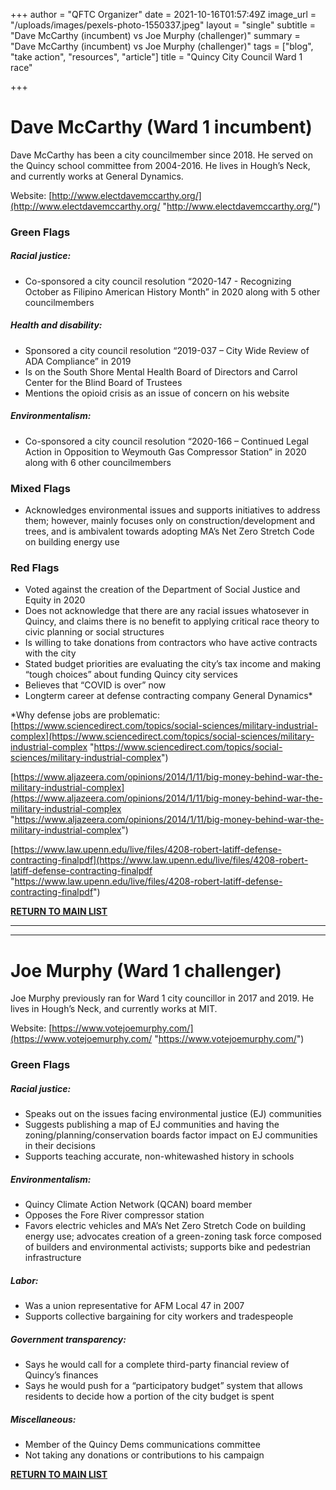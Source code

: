 +++
author = "QFTC Organizer"
date = 2021-10-16T01:57:49Z
image_url = "/uploads/images/pexels-photo-1550337.jpeg"
layout = "single"
subtitle = "Dave McCarthy (incumbent) vs Joe Murphy (challenger)"
summary = "Dave McCarthy (incumbent) vs Joe Murphy (challenger)"
tags = ["blog", "take action", "resources", "article"]
title = "Quincy City Council Ward 1 race"

+++
# **Dave McCarthy (Ward 1 incumbent)**

Dave McCarthy has been a city councilmember since 2018. He served on the Quincy school committee from 2004-2016. He lives in Hough’s Neck, and currently works at General Dynamics.

Website: [http://www.electdavemccarthy.org/](http://www.electdavemccarthy.org/ "http://www.electdavemccarthy.org/")

### **Green Flags**

##### Racial justice:

* Co-sponsored a city council resolution “2020-147 - Recognizing October as Filipino American History Month” in 2020 along with 5 other councilmembers

##### Health and disability:

* Sponsored a city council resolution “2019-037 – City Wide Review of ADA Compliance” in 2019
* Is on the South Shore Mental Health Board of Directors and Carrol Center for the Blind Board of Trustees
* Mentions the opioid crisis as an issue of concern on his website

##### Environmentalism:

* Co-sponsored a city council resolution “2020-166 – Continued Legal Action in Opposition to Weymouth Gas Compressor Station” in 2020 along with 6 other councilmembers

### **Mixed Flags**

* Acknowledges environmental issues and supports initiatives to address them; however, mainly focuses only on construction/development and trees, and is ambivalent towards adopting MA’s Net Zero Stretch Code on building energy use

### **Red Flags**

* Voted against the creation of the Department of Social Justice and Equity in 2020
* Does not acknowledge that there are any racial issues whatosever in Quincy, and claims there is no benefit to applying critical race theory to civic planning or social structures
* Is willing to take donations from contractors who have active contracts with the city
* Stated budget priorities are evaluating the city’s tax income and making “tough choices” about funding Quincy city services
* Believes that “COVID is over” now
* Longterm career at defense contracting company General Dynamics*

\*Why defense jobs are problematic:  
[https://www.sciencedirect.com/topics/social-sciences/military-industrial-complex](https://www.sciencedirect.com/topics/social-sciences/military-industrial-complex "https://www.sciencedirect.com/topics/social-sciences/military-industrial-complex")

[https://www.aljazeera.com/opinions/2014/1/11/big-money-behind-war-the-military-industrial-complex](https://www.aljazeera.com/opinions/2014/1/11/big-money-behind-war-the-military-industrial-complex "https://www.aljazeera.com/opinions/2014/1/11/big-money-behind-war-the-military-industrial-complex")

[https://www.law.upenn.edu/live/files/4208-robert-latiff-defense-contracting-finalpdf](https://www.law.upenn.edu/live/files/4208-robert-latiff-defense-contracting-finalpdf "https://www.law.upenn.edu/live/files/4208-robert-latiff-defense-contracting-finalpdf")

[**RETURN TO MAIN LIST**](https://qftc.org/posts/quincy-city-council-candidates/ "https://qftc.org/posts/quincy-city-council-candidates/")

***

***

# **Joe Murphy (Ward 1 challenger)**

Joe Murphy previously ran for Ward 1 city councillor in 2017 and 2019. He lives in Hough’s Neck, and currently works at MIT.

Website: [https://www.votejoemurphy.com/](https://www.votejoemurphy.com/ "https://www.votejoemurphy.com/")

### **Green Flags**

##### Racial justice:

* Speaks out on the issues facing environmental justice (EJ) communities
* Suggests publishing a map of EJ communities and having the zoning/planning/conservation boards factor impact on EJ communities in their decisions
* Supports teaching accurate, non-whitewashed history in schools

##### Environmentalism:

* Quincy Climate Action Network (QCAN) board member
* Opposes the Fore River compressor station
* Favors electric vehicles and MA’s Net Zero Stretch Code on building energy use; advocates creation of a green-zoning task force composed of builders and environmental activists; supports bike and pedestrian infrastructure

##### Labor:

* Was a union representative for AFM Local 47 in 2007
* Supports collective bargaining for city workers and tradespeople

##### Government transparency:

* Says he would call for a complete third-party financial review of Quincy’s finances
* Says he would push for a “participatory budget” system that allows residents to decide how a portion of the city budget is spent

##### Miscellaneous:

* Member of the Quincy Dems communications committee
* Not taking any donations or contributions to his campaign

[**RETURN TO MAIN LIST**](https://qftc.org/posts/quincy-city-council-candidates/ "https://qftc.org/posts/quincy-city-council-candidates/")